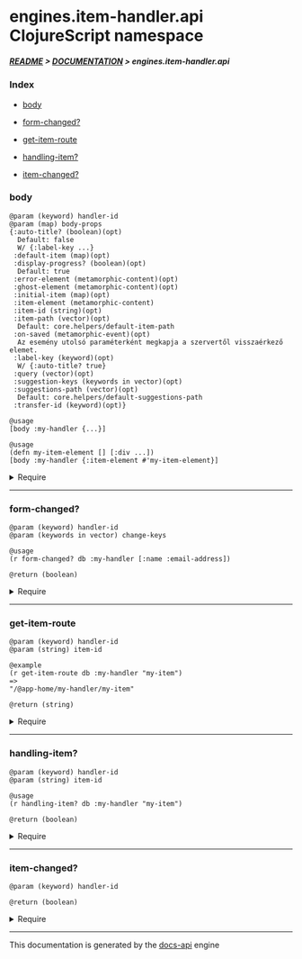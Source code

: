 
# engines.item-handler.api ClojureScript namespace

##### [README](../../../../README.md) > [DOCUMENTATION](../../../COVER.md) > engines.item-handler.api

### Index

- [body](#body)

- [form-changed?](#form-changed)

- [get-item-route](#get-item-route)

- [handling-item?](#handling-item)

- [item-changed?](#item-changed)

### body

```
@param (keyword) handler-id
@param (map) body-props
{:auto-title? (boolean)(opt)
  Default: false
  W/ {:label-key ...}
 :default-item (map)(opt)
 :display-progress? (boolean)(opt)
  Default: true
 :error-element (metamorphic-content)(opt)
 :ghost-element (metamorphic-content)(opt)
 :initial-item (map)(opt)
 :item-element (metamorphic-content)
 :item-id (string)(opt)
 :item-path (vector)(opt)
  Default: core.helpers/default-item-path
 :on-saved (metamorphic-event)(opt)
  Az esemény utolsó paraméterként megkapja a szervertől visszaérkező elemet.
 :label-key (keyword)(opt)
  W/ {:auto-title? true}
 :query (vector)(opt)
 :suggestion-keys (keywords in vector)(opt)
 :suggestions-path (vector)(opt)
  Default: core.helpers/default-suggestions-path
 :transfer-id (keyword)(opt)}
```

```
@usage
[body :my-handler {...}]
```

```
@usage
(defn my-item-element [] [:div ...])
[body :my-handler {:item-element #'my-item-element}]
```

<details>
<summary>Require</summary>

```
(ns my-namespace (:require [engines.item-handler.api :refer [body]]))

(engines.item-handler.api/body ...)
(body                          ...)
```

</details>

---

### form-changed?

```
@param (keyword) handler-id
@param (keywords in vector) change-keys
```

```
@usage
(r form-changed? db :my-handler [:name :email-address])
```

```
@return (boolean)
```

<details>
<summary>Require</summary>

```
(ns my-namespace (:require [engines.item-handler.api :refer [form-changed?]]))

(engines.item-handler.api/form-changed? ...)
(form-changed?                          ...)
```

</details>

---

### get-item-route

```
@param (keyword) handler-id
@param (string) item-id
```

```
@example
(r get-item-route db :my-handler "my-item")
=>
"/@app-home/my-handler/my-item"
```

```
@return (string)
```

<details>
<summary>Require</summary>

```
(ns my-namespace (:require [engines.item-handler.api :refer [get-item-route]]))

(engines.item-handler.api/get-item-route ...)
(get-item-route                          ...)
```

</details>

---

### handling-item?

```
@param (keyword) handler-id
@param (string) item-id
```

```
@usage
(r handling-item? db :my-handler "my-item")
```

```
@return (boolean)
```

<details>
<summary>Require</summary>

```
(ns my-namespace (:require [engines.item-handler.api :refer [handling-item?]]))

(engines.item-handler.api/handling-item? ...)
(handling-item?                          ...)
```

</details>

---

### item-changed?

```
@param (keyword) handler-id
```

```
@return (boolean)
```

<details>
<summary>Require</summary>

```
(ns my-namespace (:require [engines.item-handler.api :refer [item-changed?]]))

(engines.item-handler.api/item-changed? ...)
(item-changed?                          ...)
```

</details>

---

This documentation is generated by the [docs-api](https://github.com/bithandshake/docs-api) engine

